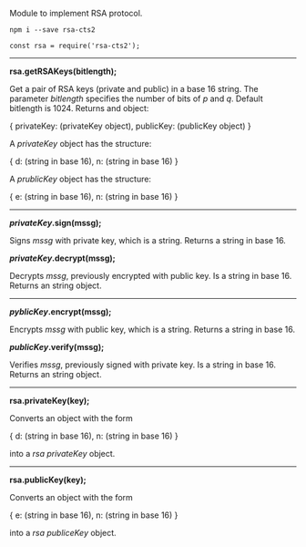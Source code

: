 Module to implement RSA protocol.



```
npm i --save rsa-cts2
```


```
const rsa = require('rsa-cts2');
```

-----------------------------------

**rsa.getRSAKeys(bitlength);**

Get a pair of RSA keys (private and public) in a base 16 string. The parameter *bitlength* specifies the number of bits of *p* and *q*. Default bitlength is 1024. Returns and object:

{
    privateKey: (privateKey object),
    publicKey:  (publicKey object)
}

A *privateKey* object has the structure:

{
    d: (string in base 16),
    n: (string in base 16)
}

A *prublicKey* object has the structure:

{
    e: (string in base 16),
    n: (string in base 16)
}

-----------------------------------

**_privateKey_.sign(mssg);**

Signs *mssg* with private key, which is a string. Returns a string in base 16.

**_privateKey_.decrypt(mssg);**

Decrypts *mssg*, previously encrypted with public key. Is a string in base 16. Returns an string object.

-----------------------------------

**_pyblicKey_.encrypt(mssg);**

Encrypts *mssg* with public key, which is a string. Returns a string in base 16.

**_publicKey_.verify(mssg);**

Verifies *mssg*, previously signed with private key. Is a string in base 16. Returns an string object.

-----------------------------------

**rsa.privateKey(key);**

Converts an object with the form

{
    d: (string in base 16),
    n: (string in base 16)
}

into a *rsa privateKey* object.

-----------------------------------

**rsa.publicKey(key);**

Converts an object with the form

{
    e: (string in base 16),
    n: (string in base 16)
}

into a *rsa publiceKey* object.